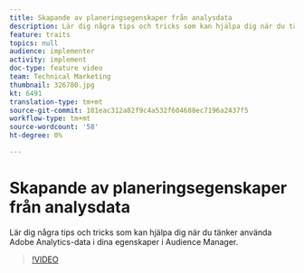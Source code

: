 ```yaml
---
title: Skapande av planeringsegenskaper från analysdata
description: Lär dig några tips och tricks som kan hjälpa dig när du tänker använda Adobe Analytics-data i dina egenskaper i Audience Manager.
feature: traits
topics: null
audience: implementer
activity: implement
doc-type: feature video
team: Technical Marketing
thumbnail: 326780.jpg
kt: 6491
translation-type: tm+mt
source-git-commit: 181eac312a82f9c4a532f604688ec7196a2437f5
workflow-type: tm+mt
source-wordcount: '58'
ht-degree: 0%

---
```



# Skapande av planeringsegenskaper från analysdata

Lär dig några tips och tricks som kan hjälpa dig när du tänker använda Adobe Analytics-data i dina egenskaper i Audience Manager.

>[!VIDEO](https://video.tv.adobe.com/v/326780/?quality=12&learn=on)
